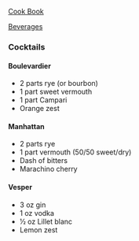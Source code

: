 [Cook Book]()  

[Beverages]()  

### Cocktails  

#### Boulevardier  

* 2 parts rye (or bourbon)  
* 1 part sweet vermouth  
* 1 part Campari  
* Orange zest  

#### Manhattan  

* 2 parts rye  
* 1 part vermouth (50/50 sweet/dry)  
* Dash of bitters  
* Marachino cherry  

#### Vesper  

* 3 oz gin  
* 1 oz vodka  
* 1⁄2 oz Lillet blanc  
* Lemon zest  
